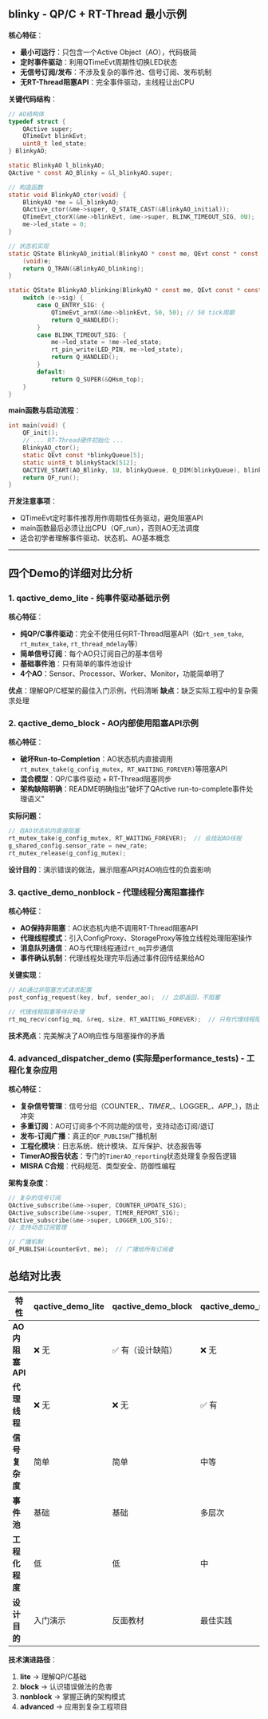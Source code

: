 ## blinky - QP/C + RT-Thread 最小示例

**核心特征**：
- **最小可运行**：只包含一个Active Object（AO），代码极简
- **定时事件驱动**：利用QTimeEvt周期性切换LED状态
- **无信号订阅/发布**：不涉及复杂的事件池、信号订阅、发布机制
- **无RT-Thread阻塞API**：完全事件驱动，主线程让出CPU

**关键代码结构**：
```c
// AO结构体
typedef struct {
    QActive super;
    QTimeEvt blinkEvt;
    uint8_t led_state;
} BlinkyAO;

static BlinkyAO l_blinkyAO;
QActive * const AO_Blinky = &l_blinkyAO.super;

// 构造函数
static void BlinkyAO_ctor(void) {
    BlinkyAO *me = &l_blinkyAO;
    QActive_ctor(&me->super, Q_STATE_CAST(&BlinkyAO_initial));
    QTimeEvt_ctorX(&me->blinkEvt, &me->super, BLINK_TIMEOUT_SIG, 0U);
    me->led_state = 0;
}

// 状态机实现
static QState BlinkyAO_initial(BlinkyAO * const me, QEvt const * const e) {
    (void)e;
    return Q_TRAN(&BlinkyAO_blinking);
}

static QState BlinkyAO_blinking(BlinkyAO * const me, QEvt const * const e) {
    switch (e->sig) {
        case Q_ENTRY_SIG: {
            QTimeEvt_armX(&me->blinkEvt, 50, 50); // 50 tick周期
            return Q_HANDLED();
        }
        case BLINK_TIMEOUT_SIG: {
            me->led_state = !me->led_state;
            rt_pin_write(LED_PIN, me->led_state);
            return Q_HANDLED();
        }
        default:
            return Q_SUPER(&QHsm_top);
    }
}
```

**main函数与启动流程**：
```c
int main(void) {
    QF_init();
    // ... RT-Thread硬件初始化 ...
    BlinkyAO_ctor();
    static QEvt const *blinkyQueue[5];
    static uint8_t blinkyStack[512];
    QACTIVE_START(AO_Blinky, 1U, blinkyQueue, Q_DIM(blinkyQueue), blinkyStack, sizeof(blinkyStack), 0);
    return QF_run();
}
```

**开发注意事项**：
- QTimeEvt定时事件推荐用作周期性任务驱动，避免阻塞API
- main函数最后必须让出CPU（QF_run），否则AO无法调度
- 适合初学者理解事件驱动、状态机、AO基本概念


---

## 四个Demo的详细对比分析

### 1. **qactive_demo_lite** - 纯事件驱动基础示例

**核心特征**：
- **纯QP/C事件驱动**：完全不使用任何RT-Thread阻塞API（如`rt_sem_take`, `rt_mutex_take`, `rt_thread_mdelay`等）
- **简单信号订阅**：每个AO只订阅自己的基本信号
- **基础事件池**：只有简单的事件池设计
- **4个AO**：Sensor、Processor、Worker、Monitor，功能简单明了

**优点**：理解QP/C框架的最佳入门示例，代码清晰
**缺点**：缺乏实际工程中的复杂需求处理


### 2. **qactive_demo_block** - AO内部使用阻塞API示例

**核心特征**：
- **破坏Run-to-Completion**：AO状态机内直接调用`rt_mutex_take(g_config_mutex, RT_WAITING_FOREVER)`等阻塞API
- **混合模型**：QP/C事件驱动 + RT-Thread阻塞同步
- **架构缺陷明确**：README明确指出"破坏了QActive run-to-complete事件处理语义"

**实际问题**：
```c
// 在AO状态机内直接阻塞
rt_mutex_take(g_config_mutex, RT_WAITING_FOREVER);  // 会挂起AO线程
g_shared_config.sensor_rate = new_rate;
rt_mutex_release(g_config_mutex);
```

**设计目的**：演示错误的做法，展示阻塞API对AO响应性的负面影响


### 3. **qactive_demo_nonblock** - 代理线程分离阻塞操作

**核心特征**：
- **AO保持非阻塞**：AO状态机内绝不调用RT-Thread阻塞API
- **代理线程模式**：引入ConfigProxy、StorageProxy等独立线程处理阻塞操作
- **消息队列通信**：AO与代理线程通过`rt_mq`异步通信
- **事件确认机制**：代理线程处理完毕后通过事件回传结果给AO

**关键实现**：
```c
// AO通过非阻塞方式请求配置
post_config_request(key, buf, sender_ao);  // 立即返回，不阻塞

// 代理线程阻塞等待并处理
rt_mq_recv(config_mq, &req, size, RT_WAITING_FOREVER);  // 只有代理线程阻塞
```

**技术亮点**：完美解决了AO响应性与阻塞操作的矛盾


### 4. **advanced_dispatcher_demo** (实际是performance_tests) - 工程化复杂应用

**核心特征**：
- **复杂信号管理**：信号分组（COUNTER_*、TIMER_*、LOGGER_*、APP_*），防止冲突
- **多重订阅**：AO可订阅多个不同功能的信号，支持动态订阅/退订
- **发布-订阅广播**：真正的`QF_PUBLISH`广播机制
- **工程化模块**：日志系统、统计模块、互斥保护、状态报告等
- **TimerAO报告状态**：专门的`TimerAO_reporting`状态处理复杂报告逻辑
- **MISRA C合规**：代码规范、类型安全、防御性编程

**架构复杂度**：
```c
// 复杂的信号订阅
QActive_subscribe(&me->super, COUNTER_UPDATE_SIG);
QActive_subscribe(&me->super, TIMER_REPORT_SIG);
QActive_subscribe(&me->super, LOGGER_LOG_SIG);
// 支持动态订阅管理

// 广播机制
QF_PUBLISH(&counterEvt, me);  // 广播给所有订阅者
```


## 总结对比表

| 特性 | qactive_demo_lite | qactive_demo_block | qactive_demo_nonblock | advanced_dispatcher_demo |
|------|-------------------|-------------------|----------------------|-------------------------|
| **AO内阻塞API** | ❌ 无 | ✅ 有（设计缺陷） | ❌ 无 | ❌ 无 |
| **代理线程** | ❌ 无 | ❌ 无 | ✅ 有 | ✅ 有 |
| **信号复杂度** | 简单 | 简单 | 中等 | 复杂（分组管理） |
| **事件池** | 基础 | 基础 | 多层次 | 精细化 |
| **工程化程度** | 低 | 低 | 中 | 高 |
| **设计目的** | 入门演示 | 反面教材 | 最佳实践 | 工程应用 |

**技术演进路径**：
1. **lite** → 理解QP/C基础
2. **block** → 认识错误做法的危害
3. **nonblock** → 掌握正确的架构模式
4. **advanced** → 应用到复杂工程项目

